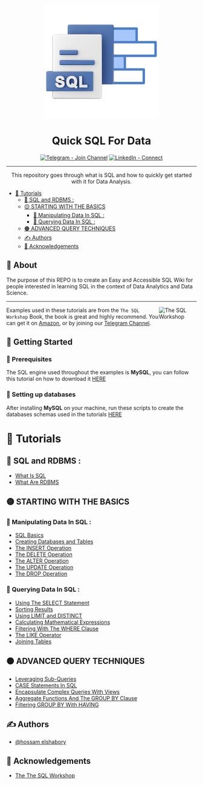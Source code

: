<p align="center">
  <a href="" rel="noopener">
 <img width=300px height=300px src="LOGO.png" alt="Project logo"></a>
</p>

<h1 align="center">Quick SQL For Data</h1>

<div align="center">

[![Telegram - Join Channel](https://img.shields.io/badge/Telegram-Join_Channel-blue?style=for-the-badge&logo=Telegram)](https://t.me/project_data_channel)
[![LinkedIn - Connect](https://img.shields.io/badge/LinkedIn-Connect-blue?style=for-the-badge&logo=LinkedIn&logoColor=blue)](https://www.linkedin.com/in/hossam-elshabory/)

</div>

---

<p align="center"> This repository goes through what is SQL and how to quickly get started with it for Data Analysis.
    <br> 
</p>

- [🔰 Tutorials](#-tutorials)
  - [💠 SQL and RDBMS :](#-sql-and-rdbms-)
  - [🟡 STARTING WITH THE BASICS](#-starting-with-the-basics)
    - [📌 Manipulating Data In SQL :](#-manipulating-data-in-sql-)
    - [📌 Querying Data In SQL :](#-querying-data-in-sql-)
  - [🟠 ADVANCED QUERY TECHNIQUES](#-advanced-query-techniques)
  - [✍️ Authors ](#️-authors-)
  - [🎉 Acknowledgements ](#-acknowledgements-)


## 🧐 About <a name = "about"></a>


The purpose of this REPO is to create an Easy and Accessible SQL Wiki for people interested in learning SQL in the context of Data Analytics and Data Science.

***

<img src="https://m.media-amazon.com/images/I/51Jku+rCjlL._AC_SY780_.jpg" align="right"
     alt="The SQL Workshop" width="100" height="120">


Examples used in these tutorials are from the `The SQL Workshop` Book, the book is great and highly recommend. You can get it on [Amazon](https://www.amazon.com/SQL-Workshop-Interactive-Approach-Learning/dp/1838642358), or by joining our [Telegram Channel]().



## 🏁 Getting Started <a name = "getting_started"></a>

### 🔽 Prerequisites 
The SQL engine used throughout the examples is **MySQL**, you can follow this tutorial on how to download it [HERE](https://www.javatpoint.com/how-to-install-mysql#:~:text=Step%201%3A%20Go%20to%20the,community%20server%2C%20which%20you%20want.)


### 🧱 Setting up databases
After installing **MySQL** on your machine, run these scripts to create the databases schemas used in the tutorials [HERE]()


# 🔰 Tutorials 

## 💠 SQL and RDBMS :

- [What Is SQL]()
- [What Are RDBMS]()


## 🟡 STARTING WITH THE BASICS
### 📌 Manipulating Data In SQL :

- [SQL Basics]()
- [Creating Databases and Tables]()
- [The INSERT Operation]()
- [The DELETE Operation]()
- [The ALTER Operation]()
- [The UPDATE Operation]()
- [The DROP Operation]()


### 📌 Querying Data In SQL :

- [Using The SELECT Statement]()
- [Sorting Results]()
- [Using LIMIT and DISTINCT]()
- [Calculating Mathematical Expressions]()
- [Filtering With The WHERE Clause]()
- [The LIKE Operator]()
- [Joining Tables]() 


## 🟠 ADVANCED QUERY TECHNIQUES

- [Leveraging Sub-Queries]()
- [CASE Statements In SQL]() 
- [Encapsulate Complex Queries With Views]() 
- [Aggregate Functions And The GROUP BY Clause]()
- [Filtering GROUP BY With HAVING]()


## ✍️ Authors <a name = "authors"></a>
- [@hossam elshabory](https://github.com/hossam-elshabory)


## 🎉 Acknowledgements <a name = "acknowledgement"></a>
+ [The The SQL Workshop](https://www.packtpub.com/product/the-sql-workshop/9781838642358)
